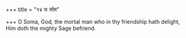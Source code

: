 +++
title = "१४ यः सोम"

+++
O Soma, God, the mortal man who in thy friendship hath delight,  
     Him doth the mighty Sage befriend.